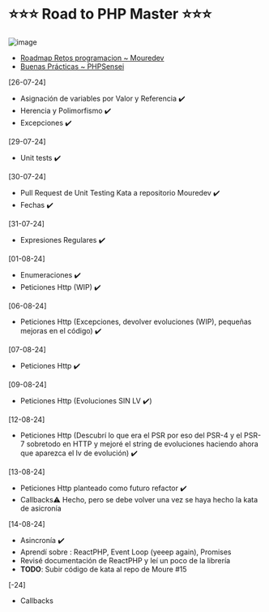 # ⭐⭐⭐ Road to PHP Master ⭐⭐⭐

![image](https://github.com/user-attachments/assets/34c9c4d3-e55e-4c25-9cbe-3633c012c004)

- [Roadmap Retos programacion ~ Mouredev](https://retosdeprogramacion.com/roadmap/#last)
- [Buenas Prácticas ~ PHPSensei](https://phpsensei.es/category/buenas-practicas/)


[26-07-24]

- Asignación de variables por Valor y Referencia ✔️
- Herencia y Polimorfismo ✔️
- Excepciones ✔️

[29-07-24]

- Unit tests ✔️

[30-07-24]

- Pull Request de Unit Testing Kata a repositorio Mouredev ✔️
- Fechas ✔️

[31-07-24]

- Expresiones Regulares ✔️

[01-08-24]

- Enumeraciones ✔️
- Peticiones Http (WIP) ✔️

[06-08-24]

- Peticiones Http (Excepciones, devolver evoluciones (WIP), pequeñas mejoras en el código) ✔️

[07-08-24]

- Peticiones Http ✔️

[09-08-24]

- Peticiones Http (Evoluciones SIN LV ✔️)

[12-08-24]

- Peticiones Http (Descubrí lo que era el PSR por eso del PSR-4 y el PSR-7 sobretodo en HTTP y mejoré el string de evoluciones haciendo ahora que aparezca el lv de evolución) ✔️

[13-08-24]

- Peticiones Http planteado como futuro refactor ✔️
- Callbacks⚠️ Hecho, pero se debe volver una vez se haya hecho la kata de asicronía 

[14-08-24]

- Asincronía ✔️
- Aprendí sobre : ReactPHP, Event Loop (yeeep again), Promises
- Revisé documentación de ReactPHP y leí un poco de la librería
- **TODO**: Subir código de kata al repo de Moure #15

[-24]

- Callbacks 
